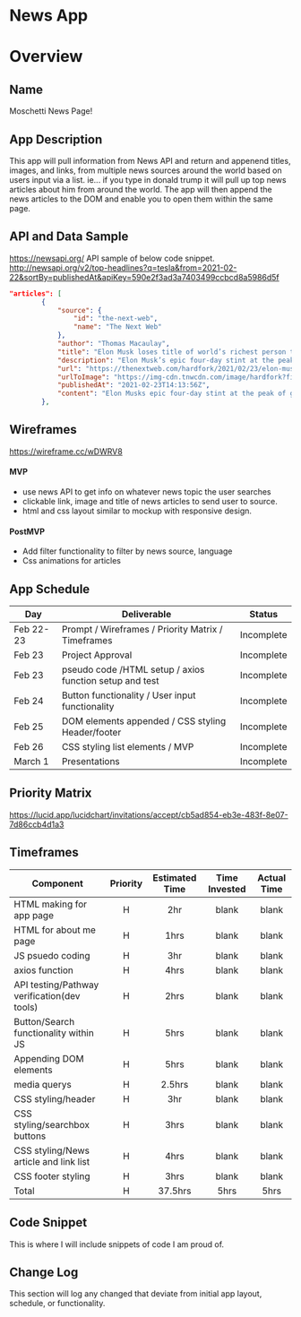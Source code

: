 # News App

# Overview

## Name

Moschetti News Page!

## App Description


This app will pull information from News API and return and appenend titles, images, and links, from multiple news sources around the world based on users input via a list. ie... if you type in donald trump it will pull up top news articles about him from around the world. The app will then append the news articles to the DOM and enable you to open them within the same page. 

## API and Data Sample 

https://newsapi.org/
API sample of below code snippet. 
http://newsapi.org/v2/top-headlines?q=tesla&from=2021-02-22&sortBy=publishedAt&apiKey=590e2f3ad3a7403499ccbcd8a5986d5f


```json
"articles": [
        {
            "source": {
                "id": "the-next-web",
                "name": "The Next Web"
            },
            "author": "Thomas Macaulay",
            "title": "Elon Musk loses title of world’s richest person to Bezos after more Twitter drama",
            "description": "Elon Musk’s epic four-day stint at the peak of global wealth has come to a tragic end after the tycoon’s itchy Twitter finger triggered more financial upheaval. Musk lost $15 billion from his net worth in a single day after Tesla shares tumbled 8.6% on Monday…",
            "url": "https://thenextweb.com/hardfork/2021/02/23/elon-musk-loses-title-of-worlds-richest-person-to-bezos-after-more-twitter-drama/",
            "urlToImage": "https://img-cdn.tnwcdn.com/image/hardfork?filter_last=1&fit=1280%2C640&url=https%3A%2F%2Fcdn0.tnwcdn.com%2Fwp-content%2Fblogs.dir%2F1%2Ffiles%2F2021%2F02%2FUntitled-design-6.png&signature=e6fbe5f4e75661fb5dbd1b7533cf1001",
            "publishedAt": "2021-02-23T14:13:56Z",
            "content": "Elon Musks epic four-day stint at the peak of global wealth has come to a tragic end after the tycoons itchy Twitter finger triggered more financial upheaval.\r\nMusk lost $15 billion from his net wort… [+1529 chars]"
        },
```

## Wireframes
https://wireframe.cc/wDWRV8


#### MVP 

- use news API to get info on whatever news topic the user searches
- clickable link, image and title of news articles to send user to source. 
- html and css layout similar to mockup with responsive design.


#### PostMVP  

- Add filter functionality to filter by news source, language
- Css animations for articles

## App Schedule

|  Day | Deliverable | Status
|---|---| ---|
|Feb 22-23| Prompt / Wireframes / Priority Matrix / Timeframes | Incomplete
|Feb 23| Project Approval | Incomplete
|Feb 23| pseudo code /HTML setup / axios function setup and test | Incomplete
|Feb 24| Button functionality / User input functionality | Incomplete
|Feb 25| DOM elements appended / CSS styling Header/footer | Incomplete
|Feb 26| CSS styling list elements / MVP| Incomplete
|March 1| Presentations | Incomplete

## Priority Matrix

https://lucid.app/lucidchart/invitations/accept/cb5ad854-eb3e-483f-8e07-7d86ccb4d1a3


## Timeframes

| Component | Priority | Estimated Time | Time Invested | Actual Time |
| --- | :---: |  :---: | :---: | :---: |
| HTML making for app page| H | 2hr | blank | blank |
| HTML for about me page | H | 1hrs | blank | blank |
| JS psuedo coding | H | 3hr | blank | blank |
| axios function | H | 4hrs | blank | blank |
| API testing/Pathway verification(dev tools) | H | 2hrs | blank | blank |
| Button/Search functionality within JS | H | 5hrs | blank | blank |
| Appending DOM elements | H | 5hrs | blank | blank |
| media querys | H | 2.5hrs | blank | blank |
| CSS styling/header | H | 3hr | blank | blank |
| CSS styling/searchbox buttons | H | 3hrs | blank | blank |
| CSS styling/News article and link list | H | 4hrs | blank | blank |
| CSS footer styling | H | 3hrs | blank | blank |
| Total | H | 37.5hrs| 5hrs | 5hrs |

## Code Snippet
This is where I will include snippets of code I am proud of.

## Change Log
This section will log any changed that deviate from initial app layout, schedule, or functionality.

